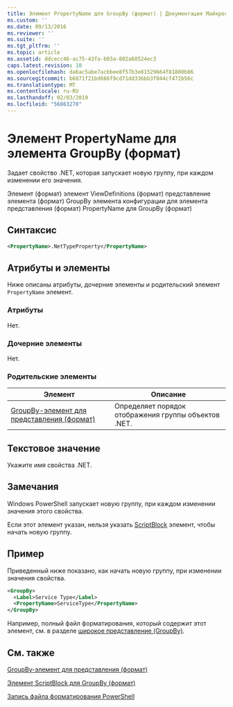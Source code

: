 ```yaml
---
title: Элемент PropertyName для GroupBy (формат) | Документация Майкрософт
ms.custom: ''
ms.date: 09/13/2016
ms.reviewer: ''
ms.suite: ''
ms.tgt_pltfrm: ''
ms.topic: article
ms.assetid: ddcecc46-ac75-43fa-b03a-802a68524ec3
caps.latest.revision: 10
ms.openlocfilehash: da6ac5abe7acbbee8f57b3e81529664f81800b86
ms.sourcegitcommit: b6871f21bd666f9cd71dd336bb3f844cf472b56c
ms.translationtype: MT
ms.contentlocale: ru-RU
ms.lasthandoff: 02/03/2019
ms.locfileid: "56863270"
---
```

# <a name="propertyname-element-for-groupby-format"></a>Элемент PropertyName для элемента GroupBy (формат)

Задает свойство .NET, которая запускает новую группу, при каждом изменении его значения.

Элемент (формат) элемент ViewDefinitions (формат) представление элемента (формат) GroupBy элемента конфигурации для элемента представления (формат) PropertyName для GroupBy (формат)

## <a name="syntax"></a>Синтаксис

```xml
<PropertyName>.NetTypeProperty</PropertyName>
```

## <a name="attributes-and-elements"></a>Атрибуты и элементы

Ниже описаны атрибуты, дочерние элементы и родительский элемент `PropertyName` элемент.

### <a name="attributes"></a>Атрибуты

Нет.

### <a name="child-elements"></a>Дочерние элементы

Нет.

### <a name="parent-elements"></a>Родительские элементы

|Элемент|Описание|
|-------------|-----------------|
|[GroupBy-элемент для представления (формат)](./groupby-element-for-view-format.md)|Определяет порядок отображения группы объектов .NET.|

## <a name="text-value"></a>Текстовое значение

Укажите имя свойства .NET.

## <a name="remarks"></a>Замечания

Windows PowerShell запускает новую группу, при каждом изменении значения этого свойства.

Если этот элемент указан, нельзя указать [ScriptBlock](./scriptblock-element-for-groupby-format.md) элемент, чтобы начать новую группу.

## <a name="example"></a>Пример

Приведенный ниже показано, как начать новую группу, при изменении значения свойства.

```xml
<GroupBy>
  <Label>Service Type</Label>
  <PropertyName>ServiceType</PropertyName>
</GroupBy>

```

Например, полный файл форматирования, который содержит этот элемент, см. в разделе [широкое представление (GroupBy)](./wide-view-groupby.md).

## <a name="see-also"></a>См. также

[GroupBy-элемент для представления (формат)](./groupby-element-for-view-format.md)

[Элемент ScriptBlock для GroupBy (формат)](./scriptblock-element-for-groupby-format.md)

[Запись файла форматирования PowerShell](./writing-a-powershell-formatting-file.md)
